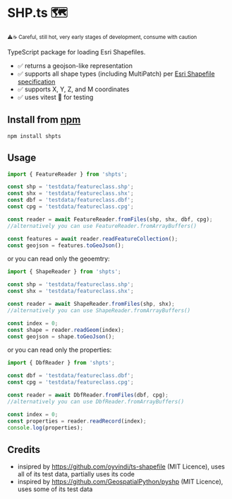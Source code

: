 # SHP.ts 🗺️

<sup>⚠️☕️ Careful, still hot, very early stages of development, consume with caution</sup>

TypeScript package for loading Esri Shapefiles.

-   ✅ returns a geojson-like representation
-   ✅ supports all shape types (including MultiPatch) per [Esri Shapefile specification](https://www.esri.com/content/dam/esrisites/sitecore-archive/Files/Pdfs/library/whitepapers/pdfs/shapefile.pdf)
-   ✅ supports X, Y, Z, and M coordinates
-   ✅ uses vitest 🧪 for testing

## Install from [npm](https://www.npmjs.com/package/shpts)

```
npm install shpts
```

## Usage

```typescript
import { FeatureReader } from 'shpts';

const shp = 'testdata/featureclass.shp';
const shx = 'testdata/featureclass.shx';
const dbf = 'testdata/featureclass.dbf';
const cpg = 'testdata/featureclass.cpg';

const reader = await FeatureReader.fromFiles(shp, shx, dbf, cpg);
//alternatively you can use FeatureReader.fromArrayBuffers()

const features = await reader.readFeatureCollection();
const geojson = features.toGeoJson();
```

or you can read only the geoemtry:

```typescript
import { ShapeReader } from 'shpts';

const shp = 'testdata/featureclass.shp';
const shx = 'testdata/featureclass.shx';

const reader = await ShapeReader.fromFiles(shp, shx);
//alternatively you can use ShapeReader.fromArrayBuffers()

const index = 0;
const shape = reader.readGeom(index);
const geojson = shape.toGeoJson();
```

or you can read only the properties:

```typescript
import { DbfReader } from 'shpts';

const dbf = 'testdata/featureclass.dbf';
const cpg = 'testdata/featureclass.cpg';

const reader = await DbfReader.fromFiles(dbf, cpg);
//alternatively you can use DbfReader.fromArrayBuffers()

const index = 0;
const properties = reader.readRecord(index);
console.log(properties);
```

## Credits

-   insipred by https://github.com/oyvindi/ts-shapefile (MIT Licence), uses all of its test data, partially uses its code
-   inspired by https://github.com/GeospatialPython/pyshp (MIT Licence), uses some of its test data
